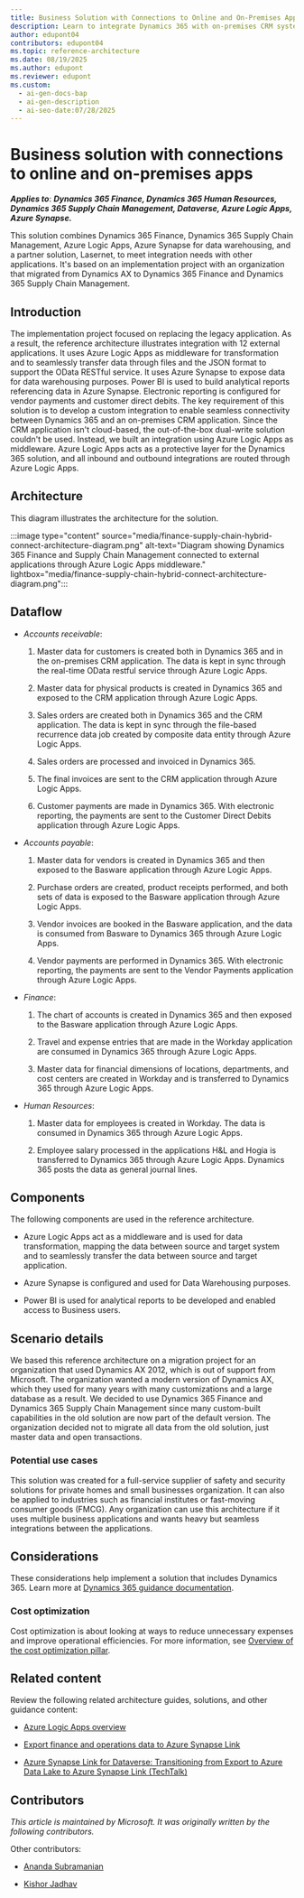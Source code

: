 ```yaml
---
title: Business Solution with Connections to Online and On-Premises Apps
description: Learn to integrate Dynamics 365 with on-premises CRM systems using Azure Logic Apps middleware. Discover real-world architecture patterns for enterprise resource planning.
author: edupont04
contributors: edupont04
ms.topic: reference-architecture
ms.date: 08/19/2025
ms.author: edupont
ms.reviewer: edupont
ms.custom:
  - ai-gen-docs-bap
  - ai-gen-description
  - ai-seo-date:07/28/2025
---
```

# Business solution with connections to online and on-premises apps

***Applies to***: ***Dynamics 365 Finance, Dynamics 365 Human Resources, Dynamics 365 Supply Chain Management, Dataverse, Azure Logic Apps, Azure Synapse.***

This solution combines Dynamics 365 Finance, Dynamics 365 Supply Chain Management, Azure Logic Apps, Azure Synapse for data warehousing, and a partner solution, Lasernet, to meet integration needs with other applications. It's based on an implementation project with an organization that migrated from Dynamics AX to Dynamics 365 Finance and Dynamics 365 Supply Chain Management.  

## Introduction

The implementation project focused on replacing the legacy application. As a result, the reference architecture illustrates integration with 12 external applications. It uses Azure Logic Apps as middleware for transformation and to seamlessly transfer data through files and the JSON format to support the OData RESTful service. It uses Azure Synapse to expose data for data warehousing purposes. Power BI is used to build analytical reports referencing data in Azure Synapse. Electronic reporting is configured for vendor payments and customer direct debits. The key requirement of this solution is to develop a custom integration to enable seamless connectivity between Dynamics 365 and an on-premises CRM application. Since the CRM application isn't cloud-based, the out-of-the-box dual-write solution couldn't be used. Instead, we built an integration using Azure Logic Apps as middleware. Azure Logic Apps acts as a protective layer for the Dynamics 365 solution, and all inbound and outbound integrations are routed through Azure Logic Apps.

## Architecture

This diagram illustrates the architecture for the solution.

:::image type="content" source="media/finance-supply-chain-hybrid-connect-architecture-diagram.png" alt-text="Diagram showing Dynamics 365 Finance and Supply Chain Management connected to external applications through Azure Logic Apps middleware." lightbox="media/finance-supply-chain-hybrid-connect-architecture-diagram.png":::

<!-- Download a PowerPoint file with this architecture.

:::image type="content" source="./media/image2.emf" alt-text="Screenshot of the PowerPoint architecture diagram file for download."::: -->

## Dataflow

- *Accounts receivable*:

  1. Master data for customers is created both in Dynamics 365 and in the on-premises CRM application. The data is kept in sync through the real-time OData restful service through Azure Logic Apps.

  1. Master data for physical products is created in Dynamics 365 and exposed to the CRM application through Azure Logic Apps.

  1. Sales orders are created both in Dynamics 365 and the CRM application. The data is kept in sync through the file-based recurrence data job created by composite data entity through Azure Logic Apps.

  1. Sales orders are processed and invoiced in Dynamics 365.

  1. The final invoices are sent to the CRM application through Azure Logic Apps.

  1. Customer payments are made in Dynamics 365. With electronic reporting, the payments are sent to the Customer Direct Debits application through Azure Logic Apps.

- *Accounts payable*:

  1. Master data for vendors is created in Dynamics 365 and then exposed to the Basware application through Azure Logic Apps.

  1. Purchase orders are created, product receipts performed, and both sets of data is exposed to the Basware application through Azure Logic Apps.

  1. Vendor invoices are booked in the Basware application, and the data is consumed from Basware to Dynamics 365 through Azure Logic Apps.

  1. Vendor payments are performed in Dynamics 365. With electronic reporting, the payments are sent to the Vendor Payments application through Azure Logic Apps.

- *Finance*:

  1. The chart of accounts is created in Dynamics 365 and then exposed to the Basware application through Azure Logic Apps.

  1. Travel and expense entries that are made in the Workday application are consumed in Dynamics 365 through Azure Logic Apps.

  1. Master data for financial dimensions of locations, departments, and cost centers are created in Workday and is transferred to Dynamics 365 through Azure Logic Apps.

- *Human Resources*:

  1. Master data for employees is created in Workday. The data is consumed in Dynamics 365 through Azure Logic Apps.

  1. Employee salary processed in the applications H&L and Hogia is transferred to Dynamics 365 through Azure Logic Apps. Dynamics 365 posts the data as general journal lines.

## Components

The following components are used in the reference architecture.

- Azure Logic Apps act as a middleware and is used for data transformation, mapping the data between source and target system and to seamlessly transfer the data between source and target application.

- Azure Synapse is configured and used for Data Warehousing purposes.

- Power BI is used for analytical reports to be developed and enabled
  access to Business users.

## Scenario details

We based this reference architecture on a migration project for an organization that used Dynamics AX 2012, which is out of support from Microsoft. The organization wanted a modern version of Dynamics AX, which they used for many years with many customizations and a large database as a result. We decided to use Dynamics 365 Finance and Dynamics 365 Supply Chain Management since many custom-built capabilities in the old solution are now part of the default version. The organization decided not to migrate all data from the old solution, just master data and open transactions.  

### Potential use cases

This solution was created for a full-service supplier of safety and security solutions for private homes and small businesses organization. It can also be applied to industries such as financial institutes or fast-moving consumer goods (FMCG). Any organization can use this architecture if it uses multiple business applications and wants heavy but seamless integrations between the applications.

## Considerations

These considerations help implement a solution that includes Dynamics 365. Learn more at [Dynamics 365 guidance documentation](/dynamics365/guidance/).

### Cost optimization

Cost optimization is about looking at ways to reduce unnecessary expenses and improve operational efficiencies. For more information, see [Overview of the cost optimization pillar](/azure/architecture/framework/cost/overview).

## Related content

Review the following related architecture guides, solutions, and other guidance content:

- [Azure Logic Apps overview](/azure/logic-apps/logic-apps-overview)

- [Export finance and operations data to Azure Synapse Link](/power-apps/maker/data-platform/azure-synapse-link-select-fno-data)

- [Azure Synapse Link for Dataverse: Transitioning from Export to Azure Data Lake to Azure Synapse Link (TechTalk)](https://community.dynamics.com/blogs/post/?postid=9d78569b-b08f-ee11-8179-000d3a4fe8f7)
<!-- 
## Tags

*Industries:* Public Utilities (40-49), Finance, Services (70-89)

*Stakeholders:* Accounts payable, Accounts receivable, Administrative,
Audit, Finance, Human Resources, IT, Purchasing.

*Products:* ***Dynamics 365 Finance, Dynamics 365 Human Resources,
Dynamics 365 Supply Chain Management, Dataverse, Azure Logic Apps, Azure
Synapse.*** -->

## Contributors

*This article is maintained by Microsoft. It was originally written by the following contributors.*

Other contributors:

- [Ananda Subramanian](https://www.linkedin.com/in/ananda-subramanian-a3537725/)

- [Kishor Jadhav](https://www.linkedin.com/in/kishorworld/)
